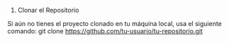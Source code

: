 1. Clonar el Repositorio

Si aún no tienes el proyecto clonado en tu máquina local, usa el siguiente comando:
git clone https://github.com/tu-usuario/tu-repositorio.git
